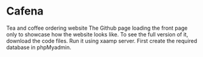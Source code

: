 # Cafena
 Tea and coffee ordering website
 The Github page loading the front page only to showcase how the website looks like. 
 To see the full version of it, download the code files.
 Run it using xaamp server.
 First create the required database in phpMyadmin.
 
